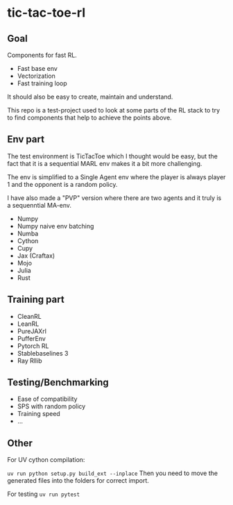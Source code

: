 # tic-tac-toe-rl

## Goal

Components for fast RL.
- Fast base env
- Vectorization
- Fast training loop

It should also be easy to create, maintain and understand.

This repo is a test-project used to look at some parts of the RL stack to try to find components that
help to achieve the points above. 

## Env part

The test environment is TicTacToe which I thought would be easy, but the fact that it is a sequential MARL env
makes it a bit more challenging.

The env is simplified to a Single Agent env where the player is always player 1 and the opponent is a random policy.

I have also made a "PVP" version where there are two agents and it truly is a sequenntial MA-env.

- Numpy
- Numpy naive env batching
- Numba
- Cython
- Cupy
- Jax (Craftax)
- Mojo
- Julia
- Rust

## Training part

- CleanRL
- LeanRL
- PureJAXrl
- PufferEnv
- Pytorch RL
- Stablebaselines 3
- Ray Rllib

## Testing/Benchmarking

- Ease of compatibility
- SPS with random policy
- Training speed
- ...

## Other

For UV cython compilation:

`uv run python setup.py build_ext --inplace`
Then you need to move the generated files into the folders for correct import.

For testing
`uv run pytest`